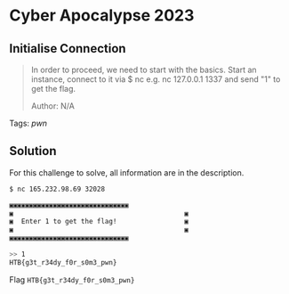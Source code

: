 # Cyber Apocalypse 2023

## Initialise Connection

> In order to proceed, we need to start with the basics. Start an instance, connect to it via $ nc e.g. nc 127.0.0.1 1337 and send "1" to get the flag.
>
>  Author: N/A
>

Tags: _pwn_

## Solution
For this challenge to solve, all information are in the description.

```bash
$ nc 165.232.98.69 32028

▣▣▣▣▣▣▣▣▣▣▣▣▣▣▣▣▣▣▣▣▣▣▣▣▣▣▣▣▣▣
▣                                           ▣
▣  Enter 1 to get the flag!                 ▣
▣                                           ▣
▣▣▣▣▣▣▣▣▣▣▣▣▣▣▣▣▣▣▣▣▣▣▣▣▣▣▣▣▣▣

>> 1
HTB{g3t_r34dy_f0r_s0m3_pwn}
```

Flag `HTB{g3t_r34dy_f0r_s0m3_pwn}`